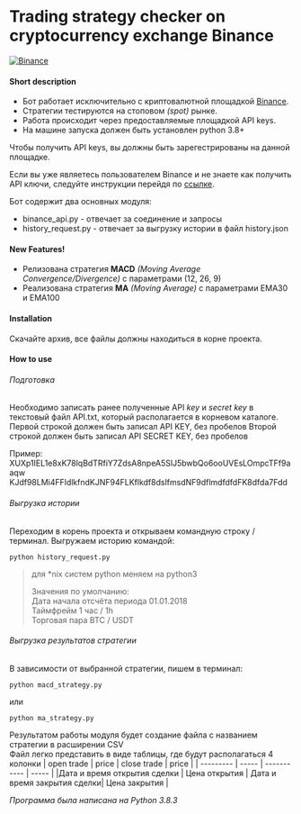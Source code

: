 Trading strategy checker on cryptocurrency exchange Binance
===========================================================

[![Binance](https://cwstatic.nyc3.digitaloceanspaces.com/2190/binance.png)](https://www.binance.com/ru/register?ref=18791685)


#### Short description

- Бот работает исключительно с криптовалютной площадкой [Binance](https://www.binance.com/ru/register?ref=18791685).
- Стратегии тестируются на стоповом *(spot)* рынке.
- Работа происходит через предоставляемые площадкой API keys.
- На машине запуска должен быть установлен python 3.8+

Чтобы получить API keys, вы должны быть зарегестрированы на данной площадке. 

Если вы уже являетесь пользователем Binance и не знаете как получить API ключи, 
следуйте инструкции перейдя по [ссылке](https://www.binance.com/ru/support/faq/360002502072).

Бот содержит два основных модуля:    
- binance_api.py - отвечает за соединение и запросы  
- history_request.py - отвечает за выгрузку истории в файл history.json  

#### New Features!

- Релизована стратегия **MACD** *(Moving Average Convergence/Divergence)* с параметрами (12, 26, 9)
- Реализована стратегия **MA** *(Moving Average)* с параметрами EMA30 и EMA100

#### Installation

Скачайте архив, все файлы должны находиться в корне проекта.

#### How to use

###### Подготовка

Необходимо записать ранее полученные API *key* и *secret key* в текстовый файл API.txt, 
который располагается в корневом каталоге.
Первой строкой должен быть записал API KEY, без пробелов
Второй строкой должен быть записал API SECRET KEY, без пробелов

Пример:  
XUXp1IEL1e8xK78lqBdTRfiY7ZdsA8npeA5SlJ5bwbQo6ooUVEsLOmpcTFf9aaqw  
KJdf98LMi4FFldlkfndKJNF94FLKflkdf8dslfmsdNF9dflmdfdfdFK8dfda7Fdd 

###### Выгрузка истории

Переходим в корень проекта и открываем командную строку / терминал.
Выгружаем историю командой:
```
python history_request.py
```
>для *nix систем python меняем на python3  
>
>Значения по умолчанию:  
>Дата начала отсчёта периода 01.01.2018  
>Таймфрейм 1 час / 1h  
>Торговая пара BTC / USDT  

###### Выгрузка результатов стратегии

В зависимости от выбранной стратегии, пишем в терминал:
```
python macd_strategy.py
```
или
```
python ma_strategy.py
```
Результатом работы модуля будет создание файла с названием стратегии в расширении CSV  
Файл легко представить в виде таблицы, где будут располагаться 4 колонки
| open trade                  | price         | close trade                 | price         |
| ---------                  | -----         | -----------                 | -----         |
|Дата и время открытия сделки | Цена открытия | Дата и время закрытия сделки| Цена закрытия |

*Программа была написана на Python 3.8.3*
